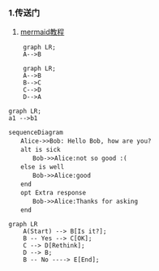 ### 1.传送门
1. [mermaid教程](https://zhuanlan.zhihu.com/p/17880793496)


```mermaid
    graph LR;
    A-->B

```

```mermaid
    graph LR;
    A-->B
    B-->C
    C-->D
    D-->A
```


```mermaid
graph LR;
a1 -->b1
```

```mermaid
sequenceDiagram
　　Alice->>Bob: Hello Bob, how are you?
　　alt is sick
　　　　Bob->>Alice:not so good :(
　　else is well
　　　　Bob->>Alice:good
　　end
　　opt Extra response
　　　　Bob->>Alice:Thanks for asking
　　end
```



```mermaid
graph LR
    A(Start) --> B[Is it?];
    B -- Yes --> C[OK];
    C --> D[Rethink];
    D --> B;
    B -- No ----> E[End];

```